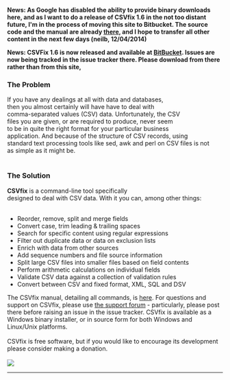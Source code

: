 <b>News:  As Google has disabled the ability to provide binary downloads here, and as I want to do a release of CSVfix 1.6 in the not too distant future, I'm in the process of moving this site to Bitbucket. The source code and the manual are already <a href='http://neilb.bitbucket.org/csvfix'>there</a>, and I hope to transfer all other content in the next few days (neilb, 12/04/2014)</b>
<p>
<b>News: CSVFix 1.6 is now released and available at <a href='http://neilb.bitbucket.org/csvfix'>BitBucket</a>. Issues are now being tracked in the issue tracker there. Please download from there rather than from this site,</b>

<h3>The Problem</h3>
If you have any dealings at all with data and databases,<br>
then you almost certainly will have have to deal with<br>
comma-separated values (CSV) data. Unfortunately, the CSV<br>
files you are given, or are required to produce, never seem<br>
to be in quite the right format for your particular business<br>
application. And because of the structure of CSV records, using<br>
standard text processing tools like sed, awk and perl on CSV files is not<br>
as simple as it might be.<br>
<br>
<h3>The Solution</h3>
<b>CSVfix</b> is a command-line tool specifically<br>
designed to deal with CSV data. With it you can, among other things:<br>
<br>
<ul>
<li>Reorder, remove, split and merge fields</li>
<li>Convert case, trim leading & trailing spaces</li>
<li>Search for specific content using regular expressions</li>
<li>Filter out duplicate data or data on exclusion lists</li>
<li>Enrich with data from other sources</li>
<li>Add sequence numbers and file source information</li>
<li>Split large CSV files into smaller files based on field contents</li>
<li>Perform arithmetic calculations on individual fields</li>
<li>Validate CSV data against a collection of validation rules</li>
<li>Convert  between CSV and fixed format, XML, SQL and DSV</li>
</ul>

The CSVfix manual, detailing all commands, is <a href='http://csvfix.byethost5.com/csvfix15/csvfix.html'>here</a>. For questions and support on CSVfix, please use <a href='http://groups.google.com/group/csvfix'>the support forum</a> - particularly, please post there before raising an issue in the issue tracker. CSVfix is available as a Windows binary installer, or in source form for both Windows and Linux/Unix platforms.<br>
<br>
CSVfix is free software, but if you would like to encourage its development please consider making a donation.<br>
<br>
<a href='https://www.paypal.com/cgi-bin/webscr?cmd=_s-xclick&hosted_button_id=STS5LPN3HPPYA'><img src='https://www.paypalobjects.com/en_US/GB/i/btn/btn_donateCC_LG.gif' /></a>

<hr />